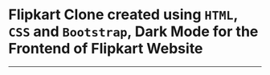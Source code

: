 # Flipkart Clone created using `HTML`, `CSS` and `Bootstrap`, Dark Mode for the Frontend of Flipkart Website 

  ___
  
  
